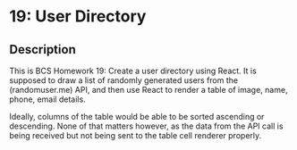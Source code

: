 # 19: User Directory

## Description
This is BCS Homework 19: Create a user directory using React. It is supposed to draw a list of randomly generated users from the (randomuser.me) API, and then use React to render a table of image, name, phone, email details.

Ideally, columns of the table would be able to be sorted ascending or descending.
None of that matters however, as the data from the API call is being received but not being sent to the table cell renderer properly.